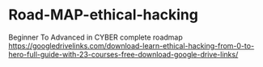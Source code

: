 # Road-MAP-ethical-hacking
Beginner To Advanced in CYBER complete roadmap
https://googledrivelinks.com/download-learn-ethical-hacking-from-0-to-hero-full-guide-with-23-courses-free-download-google-drive-links/
